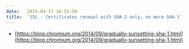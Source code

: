 ```yaml
---
date:	2015-04-17 16:51:50
title:	'SSL - Certificates renewal with SHA-2 only, no more SHA-1'
---
```


* [https://blog.chromium.org/2014/09/gradually-sunsetting-sha-1.html](https://blog.chromium.org/2014/09/gradually-sunsetting-sha-1.html)
